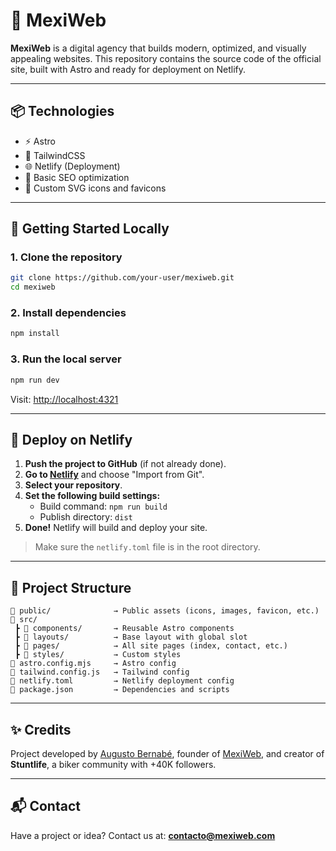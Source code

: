 
# 🚀 MexiWeb

**MexiWeb** is a digital agency that builds modern, optimized, and visually appealing websites. This repository contains the source code of the official site, built with Astro and ready for deployment on Netlify.

---

## 📦 Technologies

- ⚡ Astro
- 🎨 TailwindCSS
- 🌐 Netlify (Deployment)
- 🧠 Basic SEO optimization
- 🧩 Custom SVG icons and favicons

---

## 🚧 Getting Started Locally

### 1. Clone the repository

```bash
git clone https://github.com/your-user/mexiweb.git
cd mexiweb
```

### 2. Install dependencies

```bash
npm install
```

### 3. Run the local server

```bash
npm run dev
```

Visit: [http://localhost:4321](http://localhost:4321)

---

## 🚀 Deploy on Netlify

1. **Push the project to GitHub** (if not already done).
2. **Go to [Netlify](https://app.netlify.com/)** and choose "Import from Git".
3. **Select your repository**.
4. **Set the following build settings:**
   - Build command: `npm run build`
   - Publish directory: `dist`
5. **Done!** Netlify will build and deploy your site.

> Make sure the `netlify.toml` file is in the root directory.

---

## 📁 Project Structure

```
📁 public/              → Public assets (icons, images, favicon, etc.)
📁 src/
 ┣ 📁 components/       → Reusable Astro components
 ┣ 📁 layouts/          → Base layout with global slot
 ┣ 📁 pages/            → All site pages (index, contact, etc.)
 ┣ 📁 styles/           → Custom styles
📄 astro.config.mjs     → Astro config
📄 tailwind.config.js   → Tailwind config
📄 netlify.toml         → Netlify deployment config
📄 package.json         → Dependencies and scripts
```

---

## ✨ Credits

Project developed by [Augusto Bernabé](https://www.linkedin.com/achinchurreta), founder of [MexiWeb](https://mexiweb.com), and creator of **Stuntlife**, a biker community with +40K followers.

---

## 📬 Contact

Have a project or idea? Contact us at: **contacto@mexiweb.com**
